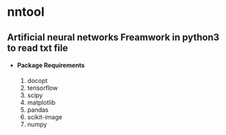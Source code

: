 # nntool
## Artificial neural networks Freamwork in python3 to read txt file

* #### Package Requirements
  1. docopt
  2. tensorflow
  3. scipy
  4. matplotlib
  5. pandas
  6. scikit-image
  7. numpy

